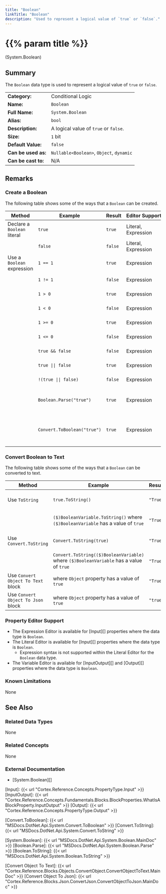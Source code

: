 ```yaml
---
title: "Boolean"
linkTitle: "Boolean"
description: "Used to represent a logical value of `true` or `false`."
---
```


# {{% param title %}}

<p class="namespace">(System.Boolean)</p>

## Summary

The `Boolean` data type is used to represent a logical value of `true` or `false`.

| | |
|-|-|
| **Category:**          | Conditional Logic                                             |
| **Name:**              | `Boolean`                                                     |
| **Full Name:**         | `System.Boolean`                                              |
| **Alias:**             | `bool`                                                        |
| **Description:**       | A logical value of `true` or `false`.                         |
| **Size:**              | `1` bit                                                       |
| **Default Value:**     | `false`                                                       |
| **Can be used as:**    | `Nullable<Boolean>`, `Object`, `dynamic`                      |
| **Can be cast to:**    | N/A                                                           |

## Remarks

### Create a Boolean

The following table shows some of the ways that a `Boolean` can be created.

| Method | Example | Result | Editor&nbsp;Support | Notes |
|-|-|-|-|-|
| Declare a `Boolean` literal  | `true`                 | `true`           | Literal, Expression | True |
|                              | `false`                | `false`          | Literal, Expression | False |
| Use a `Boolean` expression   | `1 == 1`               | `true`           | Expression | Uses equals operator |
|                              | `1 != 1`               | `false`          | Expression | Uses not equals operator |
|                              | `1 > 0`                | `true`           | Expression | Uses greater than operator |
|                              | `1 < 0`                | `false`          | Expression | Uses less than operator |
|                              | `1 >= 0`               | `true`           | Expression | Uses greater than or equals operator |
|                              | `1 <= 0`               | `false`          | Expression | Uses less than or equals operator |
|                              | `true && false`        | `false`          | Expression | Uses logical AND operator |
|                              | `true \|\| false`      | `true`           | Expression | Uses logical OR operator |
|                              | `!(true \|\| false)`   | `false`          | Expression | Uses logical NOT operator |
|                              | `Boolean.Parse("true")`| `true`           | Expression | Attempts to parse text and convert it to a `Boolean` value. See [Boolean.Parse][] |
|                              | `Convert.ToBoolean("true")` | `true`      | Expression | Attempts to convert text to a `Boolean` value. See [Convert.ToBoolean][] |

### Convert Boolean to Text

The following table shows some of the ways that a `Boolean` can be converted to text.

| Method | Example | Result | Editor&nbsp;Support | Notes |
|-|-|-|-|-|
| Use `ToString`                        | `true.ToString()`                         | `"True"` | Expression | See [Boolean.ToString][] |
|                                       | `($)BooleanVariable.ToString()` where `($)BooleanVariable` has a value of `true`          | `"True"` | Expression |  See [Boolean.ToString][] |
| Use `Convert.ToString`                | `Convert.ToString(true)`                  | `"True"` | Expression | See [Convert.ToString][] |
|                                       | `Convert.ToString(($)BooleanVariable)` where `($)BooleanVariable` has a value of `true`          | `"True"` | Expression | See [Convert.ToString][] |
| Use `Convert Object To Text` block    | where `Object` property has a value of `true`                | `"True"` | N/A | See [Convert Object To Text][] |
| Use `Convert Object To Json` block    | where `Object` property has a value of `true`                | `"true"` | N/A | See [Convert Object To Json][] |

### Property Editor Support

* The Expression Editor is available for [Input][] properties where the data type is `Boolean`.
* The Literal Editor is available for [Input][] properties where the data type is `Boolean`.
  * Expression syntax is not supported within the Literal Editor for the `Boolean` data type.
* The Variable Editor is available for [InputOutput][] and [Output][] properties where the data type is `Boolean`.

### Known Limitations

None

## See Also

### Related Data Types

None

### Related Concepts

None

### External Documentation

* [System.Boolean][]

[Input]: {{< url "Cortex.Reference.Concepts.PropertyType.Input" >}}
[InputOutput]: {{< url "Cortex.Reference.Concepts.Fundamentals.Blocks.BlockProperties.WhatIsABlockProperty.InputOutput" >}}
[Output]: {{< url "Cortex.Reference.Concepts.PropertyType.Output" >}}

[Convert.ToBoolean]: {{< url "MSDocs.DotNet.Api.System.Convert.ToBoolean" >}}
[Convert.ToString]: {{< url "MSDocs.DotNet.Api.System.Convert.ToString" >}}

[System.Boolean]: {{< url "MSDocs.DotNet.Api.System.Boolean.MainDoc" >}}
[Boolean.Parse]: {{< url "MSDocs.DotNet.Api.System.Boolean.Parse" >}}
[Boolean.ToString]: {{< url "MSDocs.DotNet.Api.System.Boolean.ToString" >}}

[Convert Object To Text]: {{< url "Cortex.Reference.Blocks.Objects.ConvertObject.ConvertObjectToText.MainDoc" >}}
[Convert Object To Json]: {{< url "Cortex.Reference.Blocks.Json.ConvertJson.ConvertObjectToJson.MainDoc" >}}
